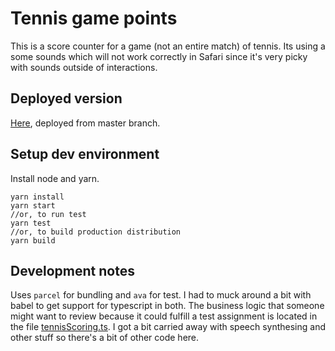 # Tennis game points

This is a score counter for a game (not an entire match) of tennis. Its using a some sounds which will not work correctly in Safari since it's very picky with sounds outside of interactions.

## Deployed version

[Here](https://tobiasmelen.github.io/tennis-game-points/), deployed from master branch.

## Setup dev environment

Install node and yarn.

```
yarn install
yarn start
//or, to run test
yarn test
//or, to build production distribution
yarn build
```

## Development notes

Uses `parcel` for bundling and `ava` for test. I had to muck around a bit with babel to get support for typescript in both.
The business logic that someone might want to review because it could fulfill a test assignment is located in the file [tennisScoring.ts](/src/tennisScoring.ts). I got a bit carried away with speech synthesing and other stuff so there's a bit of other code here.
